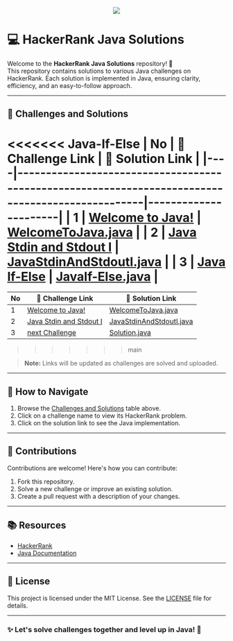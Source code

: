 <p align="center"><a href="https://www.hackerrank.com"><img src="https://hrcdn.net/fcore/assets/brand/logo-new-white-green-a5cb16e0ae.svg" ></a></p>

# 💻 HackerRank Java Solutions

Welcome to the **HackerRank Java Solutions** repository! 🎉  
This repository contains solutions to various Java challenges on HackerRank. Each solution is implemented in Java, ensuring clarity, efficiency, and an easy-to-follow approach.

---

## 📖 Challenges and Solutions

<<<<<<< Java-If-Else
| No | 🔗 Challenge Link                                                                                | 🔗 Solution Link     |
|----|--------------------------------------------------------------------------------------------------|----------------------|
| 1  | [Welcome to Java!](https://www.hackerrank.com/challenges/welcome-to-java/problem)                | [WelcomeToJava.java](https://github.com/RaniduNethma/HackerRank-Java-Solutions/blob/main/WelcomeToJava.java) |
| 2  | [Java Stdin and Stdout I](https://www.hackerrank.com/challenges/java-stdin-and-stdout-1/problem) | [JavaStdinAndStdoutI.java](https://github.com/RaniduNethma/HackerRank-Java-Solutions/blob/main/JavaStdinAndStdoutI.java) |
| 3  | [Java If-Else](https://www.hackerrank.com/challenges/java-if-else/problem)                       | [JavaIf-Else.java](https://github.com/RaniduNethma/HackerRank-Java-Solutions/blob/main/JavaIf-Else.java)           |
=======
| No | 🔗 Challenge Link                                                                                | 🔗 Solution Link             |
|----|--------------------------------------------------------------------------------------------------|------------------------------|
| 1  | [Welcome to Java!](https://www.hackerrank.com/challenges/welcome-to-java/problem)                | [WelcomeToJava.java](https://github.com/RaniduNethma/HackerRank-Java-Solutions/blob/main/WelcomeToJava.java)       |
| 2  | [Java Stdin and Stdout I](https://www.hackerrank.com/challenges/java-stdin-and-stdout-1/problem) | [JavaStdinAndStdoutI.java](https://github.com/RaniduNethma/HackerRank-Java-Solutions/blob/main/JavaStdinAndStdoutI.java) |
| 3  | [next Challenge](#)                                                                              | [Solution.java](#)           |
>>>>>>> main

> **Note:** Links will be updated as challenges are solved and uploaded.

---

## 🚀 How to Navigate

1. Browse the [Challenges and Solutions](#challenges-and-solutions) table above.
2. Click on a challenge name to view its HackerRank problem.
3. Click on the solution link to see the Java implementation.

---

## 🤝 Contributions

Contributions are welcome! Here's how you can contribute:  
1. Fork this repository.  
2. Solve a new challenge or improve an existing solution.  
3. Create a pull request with a description of your changes.  

---

## 📚 Resources

- [HackerRank](https://www.hackerrank.com/)  
- [Java Documentation](https://docs.oracle.com/javase/)  

---

## 📜 License

This project is licensed under the MIT License. See the [LICENSE](LICENSE) file for details.

---

### ✨ Let's solve challenges together and level up in Java! 🚀
